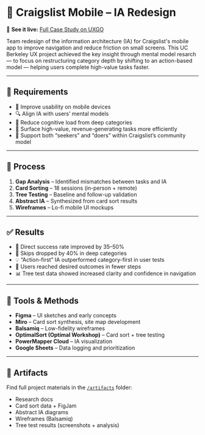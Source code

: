 # 🧭 Craigslist Mobile – IA Redesign

🔗 **See it live:** [Full Case Study on UXGO](https://uxgo.io/p/loopsoft)

Team redesign of the information architecture (IA) for Craigslist's mobile app to improve navigation and reduce friction on small screens. 
This UC Berkeley UX project achieved the key insight through mental model resarch — to focus on restructuring category depth by shifting to an action-based model — helping users complete high-value tasks faster.

---

## 📌 Requirements

- 📱 Improve usability on mobile devices  
- 🔍 Align IA with users’ mental models  
- 🧭 Reduce cognitive load from deep categories  
- 🎯 Surface high-value, revenue-generating tasks more efficiently  
- 👥 Support both “seekers” and “doers” within Craigslist’s community model  

---

## 📐 Process

1. **Gap Analysis** – Identified mismatches between tasks and IA  
2. **Card Sorting** – 18 sessions (in-person + remote)  
3. **Tree Testing** – Baseline and follow-up validation  
4. **Abstract IA** – Synthesized from card sort results  
5. **Wireframes** – Lo-fi mobile UI mockups  

---

## ✅ Results

- 🔼 Direct success rate improved by 35–50%  
- 🔽 Skips dropped by 40% in deep categories  
- 💡 “Action-first” IA outperformed category-first in user tests  
- 🧠 Users reached desired outcomes in fewer steps  
- 📊 Tree test data showed increased clarity and confidence in navigation  

---

## 🧰 Tools & Methods

- **Figma** – UI sketches and early concepts  
- **Miro** – Card sort synthesis, site map development  
- **Balsamiq** – Low-fidelity wireframes  
- **OptimalSort (Optimal Workshop)** – Card sort + tree testing  
- **PowerMapper Cloud** – IA visualization  
- **Google Sheets** – Data logging and prioritization  

---

## 📁 Artifacts

Find full project materials in the [`/artifacts`](./artifacts) folder:
- Research docs  
- Card sort data + FigJam  
- Abstract IA diagrams  
- Wireframes (Balsamiq)  
- Tree test results (screenshots + analysis)
